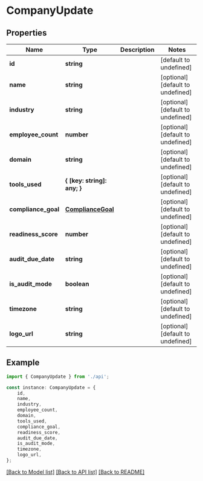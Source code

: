 # CompanyUpdate


## Properties

Name | Type | Description | Notes
------------ | ------------- | ------------- | -------------
**id** | **string** |  | [default to undefined]
**name** | **string** |  | [optional] [default to undefined]
**industry** | **string** |  | [optional] [default to undefined]
**employee_count** | **number** |  | [optional] [default to undefined]
**domain** | **string** |  | [optional] [default to undefined]
**tools_used** | **{ [key: string]: any; }** |  | [optional] [default to undefined]
**compliance_goal** | [**ComplianceGoal**](ComplianceGoal.md) |  | [optional] [default to undefined]
**readiness_score** | **number** |  | [optional] [default to undefined]
**audit_due_date** | **string** |  | [optional] [default to undefined]
**is_audit_mode** | **boolean** |  | [optional] [default to undefined]
**timezone** | **string** |  | [optional] [default to undefined]
**logo_url** | **string** |  | [optional] [default to undefined]

## Example

```typescript
import { CompanyUpdate } from './api';

const instance: CompanyUpdate = {
    id,
    name,
    industry,
    employee_count,
    domain,
    tools_used,
    compliance_goal,
    readiness_score,
    audit_due_date,
    is_audit_mode,
    timezone,
    logo_url,
};
```

[[Back to Model list]](../README.md#documentation-for-models) [[Back to API list]](../README.md#documentation-for-api-endpoints) [[Back to README]](../README.md)
